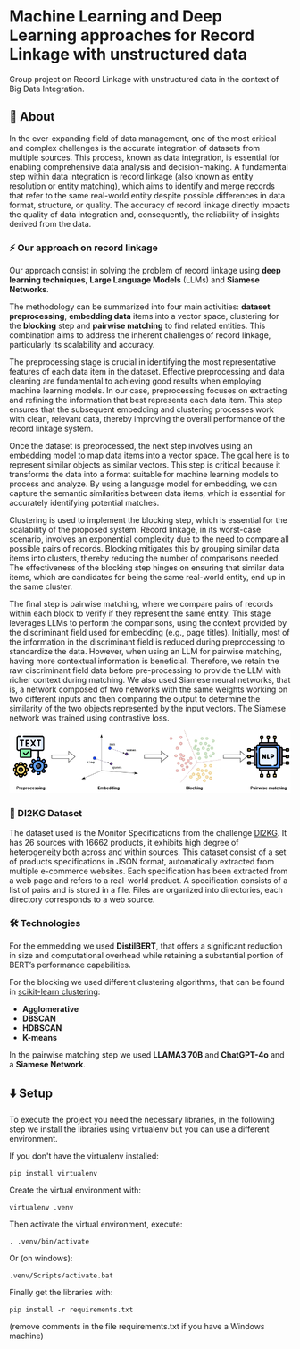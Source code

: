 # Machine Learning and Deep Learning approaches for Record Linkage with unstructured data
Group project on Record Linkage with unstructured data in the context of Big Data Integration.

## 🔎 About
In the ever-expanding field of data management, one of the most critical and complex challenges is the accurate integration of datasets from multiple sources. This process, known
as data integration, is essential for enabling comprehensive data analysis and decision-making. A fundamental step within data integration is record linkage (also known as entity resolution or entity matching), which aims to identify and merge records that refer
to the same real-world entity despite possible differences in data format, structure, or
quality. The accuracy of record linkage directly impacts the quality of data integration
and, consequently, the reliability of insights derived from the data.

### ⚡ Our approach on record linkage
Our approach consist in solving the problem of record linkage using **deep learning techniques**, **Large Language Models** (LLMs) and **Siamese Networks**. 

The methodology can be summarized into four main activities: **dataset preprocessing**, **embedding data** items into a vector space, clustering for the **blocking** step and **pairwise matching** to find related entities.
This combination aims to address the inherent challenges of record linkage, particularly its scalability and accuracy.

The preprocessing stage is crucial in identifying the most representative features of each data item in the dataset. Effective preprocessing and data cleaning are fundamental to achieving good results when employing machine learning models. In our case, preprocessing focuses on extracting and refining the information that best represents each data item. 
This step ensures that the subsequent embedding and clustering processes work with clean, relevant data, thereby improving the overall performance of the record linkage system. 

Once the dataset is preprocessed, the next step involves using an embedding model to map data items into a vector space. The goal here is to represent similar objects as similar vectors. This step is critical because it transforms the data into a format suitable for machine learning models to process and analyze. By using a language model for embedding, we can capture the semantic similarities between data items, which is essential for accurately identifying potential matches. 

Clustering is used to implement the blocking step, which is essential for the scalability of the proposed system. Record linkage, in its worst-case scenario, involves an exponential complexity due to the need to compare all possible pairs of records. Blocking mitigates this by grouping similar data items into clusters, thereby reducing the number of comparisons needed. The effectiveness of the blocking step hinges on ensuring that similar data items, which are candidates for being the same real-world entity, end up in the same cluster. 

The final step is pairwise matching, where we compare pairs of records within each block to verify if they represent
the same entity. This stage leverages LLMs to perform the comparisons, using the context provided by the discriminant field used for embedding (e.g., page titles). Initially, most of the information in the discriminant field is reduced during preprocessing to standardize
the data. However, when using an LLM for pairwise matching, having more contextual information is beneficial. Therefore, we retain the raw discriminant field data before pre-processing to provide the LLM with richer context during matching. 
We also used Siamese neural networks, that is, a network composed of two networks with the same weights working on two different inputs and then comparing the output to determine the similarity of the two objects represented by the input vectors. The Siamese network was trained using contrastive loss.

![process](docs/images/process.png)

### 📒 DI2KG Dataset
The dataset used is the Monitor Specifications from the challenge [DI2KG](http://di2kg.inf.uniroma3.it/datasets.html). It has 26 sources with 16662 products, it exhibits high degree of heterogeneity both across and within sources.
This dataset consist of a set of products specifications in JSON format, automatically extracted from multiple e-commerce websites.
Each specification has been extracted from a web page and refers to a real-world product. A specification consists of a list of pairs and is stored in a file. Files are organized into directories, each directory corresponds to a web source. 

### 🛠️ Technologies
For the emmedding we used **DistilBERT**, that offers a significant reduction in size and computational overhead
while retaining a substantial portion of BERT’s performance capabilities.

For the blocking we used different clustering algorithms, that can be found in [scikit-learn clustering](https://scikit-learn.org/stable/api/sklearn.cluster.html):
- **Agglomerative**
- **DBSCAN**
- **HDBSCAN**
- **K-means**

In the pairwise matching step we used **LLAMA3 70B** and **ChatGPT-4o** and a **Siamese Network**.



## ⬇️ Setup
To execute the project you need the necessary libraries, in the following step we install the libraries using virtualenv but you can use a different environment.

If you don't have the virtualenv installed:
```
pip install virtualenv
```
Create the virtual environment with:
```
virtualenv .venv
```
Then activate the virtual environment, execute:
```
. .venv/bin/activate
```
Or (on windows):
```
.venv/Scripts/activate.bat
```
Finally get the libraries with:
```
pip install -r requirements.txt
```
(remove comments in the file requirements.txt if you have a Windows machine)
